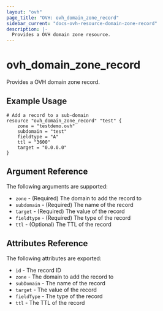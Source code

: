 ```yaml
---
layout: "ovh"
page_title: "OVH: ovh_domain_zone_record"
sidebar_current: "docs-ovh-resource-domain-zone-record"
description: |-
  Provides a OVH domain zone resource.
---
```


# ovh_domain_zone_record

Provides a OVH domain zone record.

## Example Usage

```hcl
# Add a record to a sub-domain
resource "ovh_domain_zone_record" "test" {
    zone = "testdemo.ovh"
    subdomain = "test"
    fieldtype = "A"
    ttl = "3600"
    target = "0.0.0.0"
}
```
                            
## Argument Reference
                            
The following arguments are supported:
                            
* `zone` - (Required) The domain to add the record to
* `subdomain` - (Required) The name of the record
* `target` - (Required) The value of the record
* `fieldtype` - (Required) The type of the record
* `ttl` - (Optional) The TTL of the record


## Attributes Reference

The following attributes are exported:

* `id` - The record ID
* `zone` - The domain to add the record to
* `subDomain` - The name of the record
* `target` - The value of the record
* `fieldType` - The type of the record
* `ttl` - The TTL of the record

